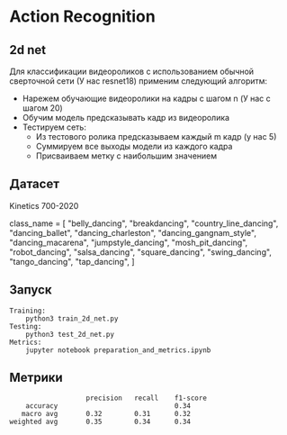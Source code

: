 # Action Recognition


## 2d net

Для классификации видеороликов с использованием обычной сверточной сети (У нас resnet18) применим следующий алгоритм:

* Нарежем обучающие видеоролики на кадры с шагом n (У нас с шагом 20)
* Обучим модель предсказывать кадр из видеоролика 
* Тестируем сеть:
  * Из тестового ролика предсказываем каждый m кадр (у нас 5)
  * Суммируем все выходы модели из каждого кадра
  * Присваиваем метку с наибольшим значением

## Датасет
Kinetics 700-2020

class_name = [
    "belly_dancing",
    "breakdancing",
    "country_line_dancing",
    "dancing_ballet",
    "dancing_charleston",
    "dancing_gangnam_style",
    "dancing_macarena",
    "jumpstyle_dancing",
    "mosh_pit_dancing",
    "robot_dancing",
    "salsa_dancing",
    "square_dancing",
    "swing_dancing",
    "tango_dancing",
    "tap_dancing",
]

## Запуск
```
Training:
    python3 train_2d_net.py
Testing:
    python3 test_2d_net.py
Metrics:
    jupyter notebook preparation_and_metrics.ipynb
```

## Метрики
```
                   precision   recall    f1-score
    accuracy                             0.34
   macro avg       0.32        0.31      0.32
weighted avg       0.35        0.34      0.34
```
